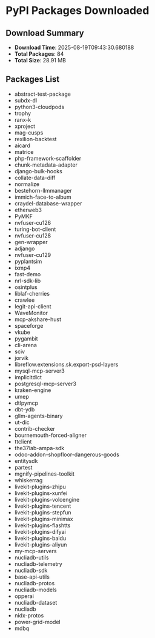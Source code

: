 # PyPI Packages Downloaded

## Download Summary
- **Download Time**: 2025-08-19T09:43:30.680188
- **Total Packages**: 84
- **Total Size**: 28.91 MB

## Packages List
- abstract-test-package
- subdx-dl
- python3-cloudpods
- trophy
- ranx-k
- xproject
- mag-cusps
- rexilion-backtest
- aicard
- matrice
- php-framework-scaffolder
- chunk-metadata-adapter
- django-bulk-hooks
- collate-data-diff
- normalize
- bestehorn-llmmanager
- immich-face-to-album
- craydel-database-wrapper
- etherweb3
- PyMKF
- nvfuser-cu126
- turing-bot-client
- nvfuser-cu128
- gen-wrapper
- adjango
- nvfuser-cu129
- pyplantsim
- ixmp4
- fast-demo
- nrl-sdk-lib
- osintplus
- liblaf-cherries
- crawlee
- legit-api-client
- WaveMonitor
- mcp-akshare-hust
- spaceforge
- vkube
- pygambit
- cli-arena
- sciv
- jorvik
- libreflow.extensions.sk.export-psd-layers
- mysql-mcp-server3
- implicitdict
- postgresql-mcp-server3
- kraken-engine
- umep
- dtlpymcp
- dbt-ydb
- gllm-agents-binary
- ut-dic
- contrib-checker
- bournemouth-forced-aligner
- ttclient
- the37lab-ampa-sdk
- odoo-addon-shopfloor-dangerous-goods
- entitysdk
- partest
- mgnify-pipelines-toolkit
- whiskerrag
- livekit-plugins-zhipu
- livekit-plugins-xunfei
- livekit-plugins-volcengine
- livekit-plugins-tencent
- livekit-plugins-stepfun
- livekit-plugins-minimax
- livekit-plugins-flashtts
- livekit-plugins-difyai
- livekit-plugins-baidu
- livekit-plugins-aliyun
- my-mcp-servers
- nucliadb-utils
- nucliadb-telemetry
- nucliadb-sdk
- base-api-utils
- nucliadb-protos
- nucliadb-models
- opperai
- nucliadb-dataset
- nucliadb
- nidx-protos
- power-grid-model
- mdbq

